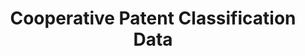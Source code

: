---
layout: default
bigquery: https://console.cloud.google.com/bigquery?p=patents-public-data&d=cpc&page=dataset
citation: '“Cooperative Patent Classification” by the EPO and USPTO, for public use. '
contributors: EPO, USPTO
cost: None
description: Cooperative Patent Classification Data contains the scheme and definitions
  of the Cooperative Patent Classification system for classifying patent documents.
  The CPC is the result of a partnership between the EPO and the USPTO in their joint
  effort to develop a common, internationally compatible classification system for
  technical documents, in particular patent publications, which will be used by both
  offices in the patent granting process
documentation: https://www.cooperativepatentclassification.org/cpcSchemeAndDefinitions
last_edit: Mon, 04 Apr 2022 19:07:06 GMT
location: https://www.cooperativepatentclassification.org/index
maintained_by: USPTO, EPO
schema_fields: '[''childGroups'', ''limiting_references'', ''ipcConcordant'', ''title_part'',
  ''titleFull'', ''not_allocatable'', ''informative_references'', ''additional_only'',
  ''breakdownCode'', ''synonyms'', ''definition'', ''children'', ''residualReferences'',
  ''sizeCache'', ''status'', ''symbol'', ''dateRevised'', ''applicationReferences'',
  ''date_revised'', ''application_references'', ''title_full'', ''child_groups'',
  ''residual_references'', ''level'', ''parents'', ''informativeReferences'', ''glossary'',
  ''notAllocatable'', ''titlePart'', ''limitingReferences'', ''ipc_concordant'', ''breakdown_code'']'
shortname: cooperative_patent_classification
tags:
- patents
- science
title: Cooperative Patent Classification Data
uuid: 984374a7-16e9-4b35-9445-458daceb01bf
---